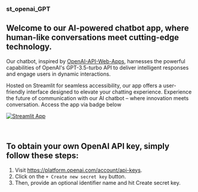 ### st_openai_GPT

## Welcome to our AI-powered chatbot app, where human-like conversations meet cutting-edge technology. 

Our chatbot, inspired by [OpenAI-API-Web-Apps](https://github.com/MaxineXiong/OpenAI-API-Web-Apps), harnesses the powerful capabilities of OpenAI's GPT-3.5-turbo API to deliver intelligent responses and engage users in dynamic interactions. 

Hosted on Streamlit for seamless accessibility, our app offers a user-friendly interface designed to elevate your chatting experience. Experience the future of communication with our AI chatbot – where innovation meets conversation. Access the app via badge below

[![Streamlit App](https://static.streamlit.io/badges/streamlit_badge_black_white.svg)](https://openai-text-and-talk-chatgpt.streamlit.app/)

<br>

## To obtain your own OpenAI API key, simply follow these steps:

1. Visit https://platform.openai.com/account/api-keys.
2. Click on the `+ Create new secret key` button.
3. Then, provide an optional identifier name and hit Create secret key.
